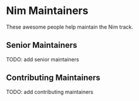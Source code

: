 # Nim Maintainers

These awesome people help maintain the Nim track.

## Senior Maintainers

TODO: add senior maintainers

## Contributing Maintainers

TODO: add contributing maintainers
